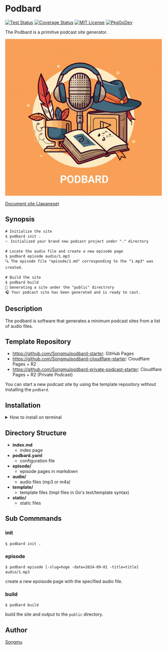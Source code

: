 Podbard
=======

[![Test Status](https://github.com/Songmu/podbard/workflows/test/badge.svg?branch=main)][actions]
[![Coverage Status](https://codecov.io/gh/Songmu/podbard/branch/main/graph/badge.svg)][codecov]
[![MIT License](https://img.shields.io/github/license/Songmu/podbard)][license]
[![PkgGoDev](https://pkg.go.dev/badge/github.com/Songmu/podbard)][PkgGoDev]

[actions]: https://github.com/Songmu/podbard/actions?workflow=test
[codecov]: https://codecov.io/gh/Songmu/podbard
[license]: https://github.com/Songmu/podbard/blob/main/LICENSE
[PkgGoDev]: https://pkg.go.dev/github.com/Songmu/podbard

The Podbard is a primitive podcast site generator.

![](docs/ja/static/images/artwork.jpg)

[Document site (Japanese)](https://junkyard.song.mu/podbard/)

## Synopsis

```console
# Initialize the site
$ podbard init .
✨ Initialized your brand new podcast project under "." directory

# Locate the audio file and create a new episode page
$ podbard episode audio/1.mp3
🔍 The episode file "episode/1.md" corresponding to the "1.mp3" was created.

# Build the site
$ podbard build
🔨 Generating a site under the "public" directrory
🎧️ Your podcast site has been generated and is ready to cast.
```

## Description

The podbard is software that generates a minimum podcast sites from a list of audio files.

## Template Repository

- <https://github.com/Songmu/podbard-starter>: GitHub Pages
- <https://github.com/Songmu/podbard-cloudflare-starter>: Cloudflare Pages + R2
- <https://github.com/Songmu/podbard-private-podcast-starter>: Cloudflare Pages + R2 (Private Podcast)

You can start a new podcast site by using the template repository without installing the `podbard`.

## Installation

<details>
<summary>How to install on terminal</summary>

```console
# Homebrew
% brew install Songmu/tap/podbard

# Install the latest version. (Install it into ./bin/ by default).
% curl -sfL https://raw.githubusercontent.com/Songmu/podbard/main/install.sh | sh -s

# Specify installation directory ($(go env GOPATH)/bin/) and version.
% curl -sfL https://raw.githubusercontent.com/Songmu/podbard/main/install.sh | sh -s -- -b $(go env GOPATH)/bin [vX.Y.Z]

# In alpine linux (as it does not come with curl by default)
% wget -O - -q https://raw.githubusercontent.com/Songmu/podbard/main/install.sh | sh -s [vX.Y.Z]

# go install
% go install github.com/Songmu/podbard/cmd/podbard@latest
```
</details>

## Directory Structure

- **index.md**
    - index page
- **podbard.yaml**
    - configuration file
- **episode/**
    - episode pages in markdown
- **audio/**
    - audio files (mp3 or m4a)
- **template/**
    - template files (tmpl files in Go's text/template syntax)
- **static/**
    - static files

## Sub Commmands

### init

```console
$ podbard init .
```

### episode

```
$ podbard episode [-slug=hoge -date=2024-09-01 -title=title] audio/1.mp3
```

create a new epoisode page with the specified audio file.

### build

```
$ podbard build
```

build the site and output to the `public` directory.

## Author

[Songmu](https://github.com/Songmu)
